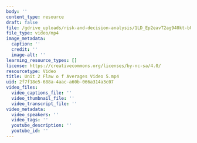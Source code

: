 ```yaml
---
body: ''
content_type: resource
draft: false
file: /gdrive_uploads/risk-and-decision-analysis/1LD_Ep2eavT2ag940kt-bU7PSLENAIaRu/unit-2-flaw-o-f-averages-video-5.mp4
file_type: video/mp4
image_metadata:
  caption: ''
  credit: ''
  image-alt: ''
learning_resource_types: []
license: https://creativecommons.org/licenses/by-nc-sa/4.0/
resourcetype: Video
title: Unit 2 Flaw o f Averages Video 5.mp4
uid: 2f7f18e5-688a-4aac-a60b-066a314a3c07
video_files:
  video_captions_file: ''
  video_thumbnail_file: ''
  video_transcript_file: ''
video_metadata:
  video_speakers: ''
  video_tags: ''
  youtube_description: ''
  youtube_id: ''
---
```

